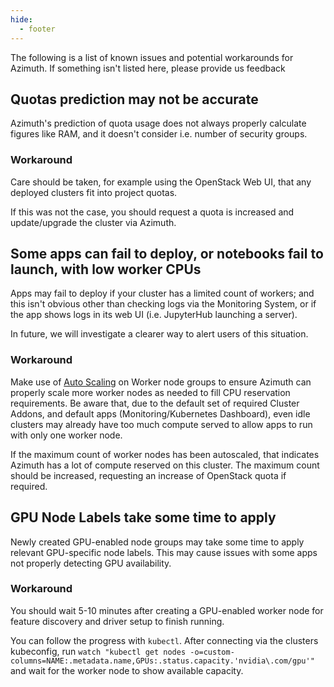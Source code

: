 ```yaml
---
hide:
  - footer
---
```


The following is a list of known issues and potential workarounds for Azimuth. If something isn't listed here, please provide us feedback

## Quotas prediction may not be accurate
Azimuth's prediction of quota usage does not always properly calculate figures like RAM, and it doesn't consider i.e. number of security groups.

### Workaround
Care should be taken, for example using the OpenStack Web UI, that any deployed clusters fit into project quotas.

If this was not the case, you should request a quota is increased and update/upgrade the cluster via Azimuth.

## Some apps can fail to deploy, or notebooks fail to launch, with low worker CPUs
Apps may fail to deploy if your cluster has a limited count of workers; and this isn't obvious other than checking logs via the Monitoring System, or if the app shows logs in its web UI (i.e. JupyterHub launching a server).

In future, we will investigate a clearer way to alert users of this situation.

### Workaround
Make use of [Auto Scaling](../platforms/kubernetes.md#node-groups) on Worker node groups to ensure Azimuth can properly scale more worker nodes as needed to fill CPU reservation requirements. Be aware that, due to the default set of required Cluster Addons, and default apps (Monitoring/Kubernetes Dashboard), even idle clusters may already have too much compute served to allow apps to run with only one worker node.

If the maximum count of worker nodes has been autoscaled, that indicates Azimuth has a lot of compute reserved on this cluster. The maximum count should be increased, requesting an increase of OpenStack quota if required.

## GPU Node Labels take some time to apply
Newly created GPU-enabled node groups may take some time to apply relevant GPU-specific node labels.
This may cause issues with some apps not properly detecting GPU availability.

### Workaround
You should wait 5-10 minutes after creating a GPU-enabled worker node for feature discovery and driver setup to finish running.

You can follow the progress with `kubectl`. After connecting via the clusters kubeconfig, run `watch "kubectl get nodes -o=custom-columns=NAME:.metadata.name,GPUs:.status.capacity.'nvidia\.com/gpu'"` and wait for the worker node to show available capacity.
